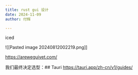 ```yaml
---
title: rust gui 设计
date: 2024-11-09
author: 付辉

---
```



iced

![[Pasted image 20240812002219.png]]

https://areweguiyet.com/

我们最终决定选型：## Tauri
https://tauri.app/zh-cn/v1/guides/